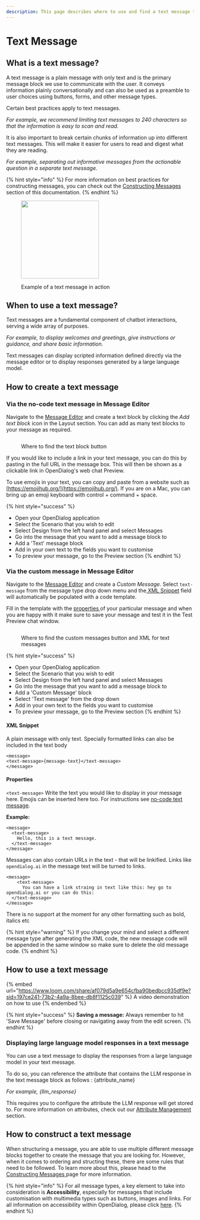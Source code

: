 ```yaml
---
description: This page describes where to use and find a text message type
---
```


# Text Message

## What is a text message?

A text message is a plain message with only text and is the primary message block we use to communicate with the user. It conveys information plainly conversationally and can also be used as a preamble to user choices using buttons, forms, and other message types. &#x20;

Certain best practices apply to text messages.&#x20;

_For example, we recommend limiting text messages to 240 characters so that the information is easy to scan and read._

It is also important to break certain chunks of information up into different text messages. This will make it easier for users to read and digest what they are reading.&#x20;

_For example, separating out informative messages from the actionable question in a separate text message._

{% hint style="info" %}
For more information on best practices for constructing messages, you can check out the [Constructing Messages ](../constructing-messages.md)section of this documentation.
{% endhint %}

<figure><img src="../../../../.gitbook/assets/Screenshot 2024-06-04 at 10.14.39.png" alt="" width="209"><figcaption><p>Example of a text message in action</p></figcaption></figure>

## When to use a text message?

Text messages are a fundamental component of chatbot interactions, serving a wide array of purposes.&#x20;

_For example, to display welcomes and greetings, give instructions or guidance, and share basic information._

Text messages can display scripted information defined directly via the message editor or to display responses generated by a large language model.&#x20;

## How to create a text message

### Via the no-code text message in Message Editor

Navigate to the [Message Editor](../message-editor.md) and create a text block by clicking the _Add text block_ icon in the Layout section. You can add as many text blocks to your message as required.&#x20;

<figure><img src="../../../../.gitbook/assets/Group 2 (2).png" alt=""><figcaption><p>Where to find the text block button </p></figcaption></figure>

If you would like to include a link in your text message, you can do this by pasting in the full URL in the message box. This will then be shown as a clickable link in OpenDialog's web chat Preview.

To use emojis in your text, you can copy and paste from a website such as [https://emojihub.org/](https://emojihub.org/). If you are on a Mac, you can bring up an emoji keyboard with control + command + space.

{% hint style="success" %}
* Open your OpenDialog application
* Select the Scenario that you wish to edit
* Select Design from the left hand panel and select Messages
* Go into the message that you want to add a message block to
* Add a 'Text' message block
* Add in your own text to the fields you want to customise
* To preview your message, go to the Preview section
{% endhint %}

### Via the custom message in Message Editor

Navigate to the [Message Editor](../message-editor.md) and create a _Custom Message._ Select `text-message` from the message type drop down menu and the[ XML Snippet](text-message.md#xml-snippet) field will automatically be populated with a code template.

Fill in the template with the [properties ](text-message.md#properties)of your particular message and when you are happy with it make sure to save your message and test it in the Test Preview chat window.&#x20;

<figure><img src="../../../../.gitbook/assets/Group 3 (1).png" alt=""><figcaption><p>Where to find the custom messages button and XML for text messages</p></figcaption></figure>

{% hint style="success" %}
* Open your OpenDialog application
* Select the Scenario that you wish to edit
* Select Design from the left hand panel and select Messages
* Go into the message that you want to add a message block to
* Add a 'Custom Message' block
* Select 'Text message' from the drop down
* Add in your own text to the fields you want to customise
* To preview your message, go to the Preview section
{% endhint %}

#### XML Snippet

A plain message with only text. Specially formatted links can also be included in the text body

```
<message>
<text-message>{message-text}</text-message>
</message>
```

#### Properties

`<text-message>` Write the text you would like to display in your message here. Emojis can be inserted here too. For instructions see [no-code text message](text-message.md#via-the-no-code-text-message-in-message-editor).

**Example:**

```
<message>
  <text-message> 
    Hello, this is a text message.
  </text-message>
</message>

```

Messages can also contain URLs in the text - that will be linkified. Links like `opendialog.ai` in the message text will be turned to links.

```
<message>
    <text-message> 
      You can have a link straing in text like this: hey go to opendialog.ai or you can do this:
  </text-message>
</message>
```

There is no support at the moment for any other formatting such as bold, italics etc

{% hint style="warning" %}
If you change your mind and select a different message type after generating the XML code, the new message code will be appended in the same window so make sure to delete the old message code.
{% endhint %}

## How to use a text message

{% embed url="https://www.loom.com/share/af079d5a9e654cfba90bedbcc935df9e?sid=197ce241-73b2-4a9a-8bee-db8f1125c039" %}
A video demonstration on how to use&#x20;
{% endembed %}

{% hint style="success" %}
**Saving a message:** Always remember to hit 'Save Message' before closing or navigating away from the edit screen.
{% endhint %}

### Displaying large language model responses in a text message

You can use a text message to display the responses from a large language model in your text message.

To do so, you can reference the attribute that contains the LLM response in the text message block as follows : {attribute\_name}

_For example, {llm\_response}_

This requires you to configure the attribute the LLM response will get stored to.  For more information on attributes, check out our [Attribute Management](../../../../core-concepts/contexts-and-attributes/attributes.md) section.

## How to construct a text message

When structuring a message, you are able to use multiple different message blocks together to create the message that you are looking for. However, when it comes to ordering and structing these, there are some rules that need to be followed. To learn more about this, please head to the [Constructing Messages ](../constructing-messages.md)page for more information.

{% hint style="info" %}
For all message types, a key element to take into consideration is **Accessibility**, especially for messages that include customisation with multimedia types such as buttons, images and links. For all information on accessibility within OpenDialog, please click [here](../../designing-accessible-chatbots.md).
{% endhint %}
